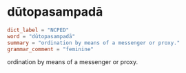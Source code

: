 # dūtopasampadā

``` toml
dict_label = "NCPED"
word = "dūtopasampadā"
summary = "ordination by means of a messenger or proxy."
grammar_comment = "feminine"
```

ordination by means of a messenger or proxy.

